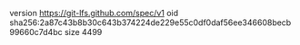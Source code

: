version https://git-lfs.github.com/spec/v1
oid sha256:2a87c43b8b30c643b374224de229e55c0df0daf56ee346608becb99660c7d4bc
size 4499
